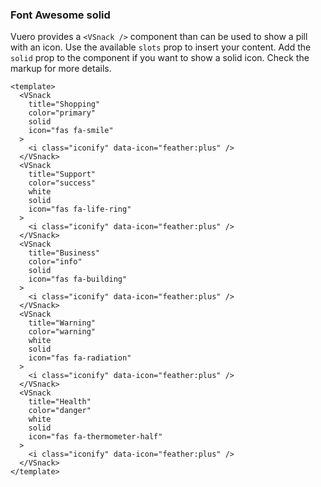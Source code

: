### Font Awesome solid

Vuero provides a `<VSnack />` component than can be used to show
a pill with an icon. Use the available `slots` prop to insert your content.
Add the `solid` prop to the component if you want to show
a solid icon. Check the markup for more details.

<!--code-->

```vue
<template>
  <VSnack
    title="Shopping"
    color="primary"
    solid
    icon="fas fa-smile"
  >
    <i class="iconify" data-icon="feather:plus" />
  </VSnack>
  <VSnack
    title="Support"
    color="success"
    white
    solid
    icon="fas fa-life-ring"
  >
    <i class="iconify" data-icon="feather:plus" />
  </VSnack>
  <VSnack
    title="Business"
    color="info"
    solid
    icon="fas fa-building"
  >
    <i class="iconify" data-icon="feather:plus" />
  </VSnack>
  <VSnack
    title="Warning"
    color="warning"
    white
    solid
    icon="fas fa-radiation"
  >
    <i class="iconify" data-icon="feather:plus" />
  </VSnack>
  <VSnack
    title="Health"
    color="danger"
    white
    solid
    icon="fas fa-thermometer-half"
  >
    <i class="iconify" data-icon="feather:plus" />
  </VSnack>
</template>
```

<!--/code-->

<!--example-->

<div class="snacks">
  <VSnack title="Shopping" color="primary" solid icon="fas fa-smile">
    <i class="iconify" data-icon="feather:plus"></i>
  </VSnack>
  <VSnack title="Support" color="success" white solid icon="fas fa-life-ring">
    <i class="iconify" data-icon="feather:plus"></i>
  </VSnack>
  <VSnack title="Business" color="info" solid icon="fas fa-building">
    <i class="iconify" data-icon="feather:plus"></i>
  </VSnack>
  <VSnack title="Warning" color="warning" white solid icon="fas fa-radiation">
    <i class="iconify" data-icon="feather:plus"></i>
  </VSnack>
  <VSnack title="Health" color="danger" white solid icon="fas fa-thermometer-half">
    <i class="iconify" data-icon="feather:plus"></i>
  </VSnack>
</div>

<!--/example-->
